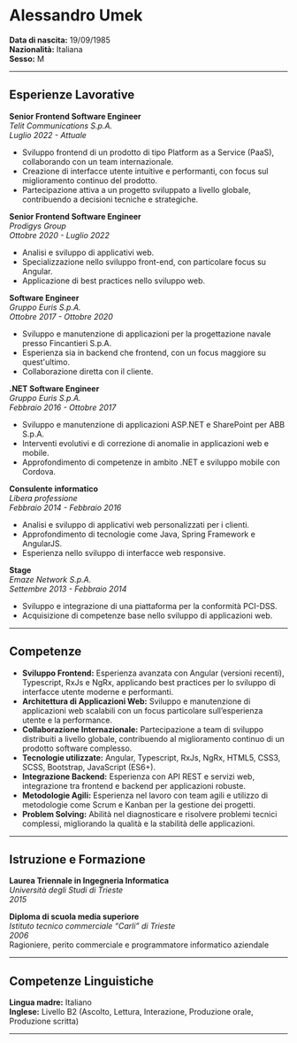 # Alessandro Umek

**Data di nascita:** 19/09/1985  
**Nazionalità:** Italiana  
**Sesso:** M  

---

## Esperienze Lavorative

**Senior Frontend Software Engineer**  
*Telit Communications S.p.A.*  
*Luglio 2022 - Attuale*  
- Sviluppo frontend di un prodotto di tipo Platform as a Service (PaaS), collaborando con un team internazionale.
- Creazione di interfacce utente intuitive e performanti, con focus sul miglioramento continuo del prodotto.
- Partecipazione attiva a un progetto sviluppato a livello globale, contribuendo a decisioni tecniche e strategiche.

**Senior Frontend Software Engineer**  
*Prodigys Group*  
*Ottobre 2020 - Luglio 2022*  
- Analisi e sviluppo di applicativi web.
- Specializzazione nello sviluppo front-end, con particolare focus su Angular.
- Applicazione di best practices nello sviluppo web.

**Software Engineer**  
*Gruppo Euris S.p.A.*  
*Ottobre 2017 - Ottobre 2020*  
- Sviluppo e manutenzione di applicazioni per la progettazione navale presso Fincantieri S.p.A.
- Esperienza sia in backend che frontend, con un focus maggiore su quest'ultimo.
- Collaborazione diretta con il cliente.

**.NET Software Engineer**  
*Gruppo Euris S.p.A.*  
*Febbraio 2016 - Ottobre 2017*  
- Sviluppo e manutenzione di applicazioni ASP.NET e SharePoint per ABB S.p.A.
- Interventi evolutivi e di correzione di anomalie in applicazioni web e mobile.
- Approfondimento di competenze in ambito .NET e sviluppo mobile con Cordova.

**Consulente informatico**  
*Libera professione*  
*Febbraio 2014 - Febbraio 2016*  
- Analisi e sviluppo di applicativi web personalizzati per i clienti.
- Approfondimento di tecnologie come Java, Spring Framework e AngularJS.
- Esperienza nello sviluppo di interfacce web responsive.

**Stage**  
*Emaze Network S.p.A.*  
*Settembre 2013 - Febbraio 2014*  
- Sviluppo e integrazione di una piattaforma per la conformità PCI-DSS.
- Acquisizione di competenze base nello sviluppo di applicazioni web.

---

## Competenze

- **Sviluppo Frontend:** Esperienza avanzata con Angular (versioni recenti), Typescript, RxJs e NgRx, applicando best practices per lo sviluppo di interfacce utente moderne e performanti.
- **Architettura di Applicazioni Web:** Sviluppo e manutenzione di applicazioni web scalabili con un focus particolare sull’esperienza utente e la performance.
- **Collaborazione Internazionale:** Partecipazione a team di sviluppo distribuiti a livello globale, contribuendo al miglioramento continuo di un prodotto software complesso.
- **Tecnologie utilizzate:** Angular, Typescript, RxJs, NgRx, HTML5, CSS3, SCSS, Bootstrap, JavaScript (ES6+).
- **Integrazione Backend:** Esperienza con API REST e servizi web, integrazione tra frontend e backend per applicazioni robuste.
- **Metodologie Agili:** Esperienza nel lavoro con team agili e utilizzo di metodologie come Scrum e Kanban per la gestione dei progetti.
- **Problem Solving:** Abilità nel diagnosticare e risolvere problemi tecnici complessi, migliorando la qualità e la stabilità delle applicazioni.

---

## Istruzione e Formazione

**Laurea Triennale in Ingegneria Informatica**  
*Università degli Studi di Trieste*  
*2015*

**Diploma di scuola media superiore**  
*Istituto tecnico commerciale “Carli” di Trieste*  
*2006*  
Ragioniere, perito commerciale e programmatore informatico aziendale

---

## Competenze Linguistiche

**Lingua madre:** Italiano  
**Inglese:** Livello B2 (Ascolto, Lettura, Interazione, Produzione orale, Produzione scritta)

---
